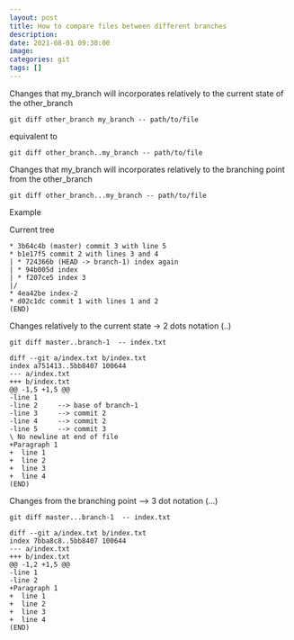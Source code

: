 ```yaml
---
layout: post
title: How to compare files between different branches
description:
date: 2021-08-01 09:30:00
image:
categories: git
tags: []
---
```


Changes that my_branch will incorporates relatively to the current state of the other_branch

    git diff other_branch my_branch -- path/to/file

equivalent to

    git diff other_branch..my_branch -- path/to/file

Changes that my_branch will incorporates relatively to the branching point from the other_branch

    git diff other_branch...my_branch -- path/to/file

Example

Current tree

    * 3b64c4b (master) commit 3 with line 5
    * b1e17f5 commit 2 with lines 3 and 4
    | * 724366b (HEAD -> branch-1) index again
    | * 94b005d index
    | * f207ce5 index 3
    |/
    * 4ea42be index-2
    * d02c1dc commit 1 with lines 1 and 2
    (END)

Changes relatively to the current state -> 2 dots notation (..)

    git diff master..branch-1  -- index.txt

    diff --git a/index.txt b/index.txt
    index a751413..5bb8407 100644
    --- a/index.txt
    +++ b/index.txt
    @@ -1,5 +1,5 @@
    -line 1
    -line 2     --> base of branch-1
    -line 3     --> commit 2
    -line 4     --> commit 2
    -line 5     --> commit 3
    \ No newline at end of file
    +Paragraph 1
    +  line 1
    +  line 2
    +  line 3
    +  line 4
    (END)

Changes from the branching point --> 3 dot notation (...)

    git diff master...branch-1  -- index.txt

    diff --git a/index.txt b/index.txt
    index 7bba8c8..5bb8407 100644
    --- a/index.txt
    +++ b/index.txt
    @@ -1,2 +1,5 @@
    -line 1
    -line 2
    +Paragraph 1
    +  line 1
    +  line 2
    +  line 3
    +  line 4
    (END)
